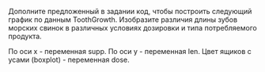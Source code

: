 Дополните предложенный в задании код, чтобы построить следующий график по данным ToothGrowth.
Изобразите различия длины зубов морских свинок в различных условиях дозировки и типа потребляемого продукта.

По оси x - переменная supp.
По оси y - переменная len.
Цвет ящиков с усами (boxplot) - переменная dose.
